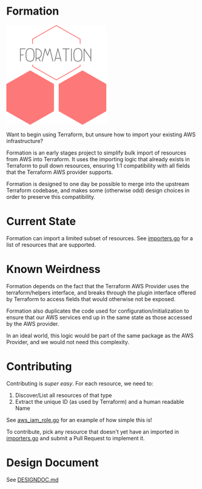 # Formation

![Logo](https://raw.githubusercontent.com/jmcgill/formation/master/resources/logo.png)

Want to begin using Terraform, but unsure how to import your existing AWS infrastructure?

Formation is an early stages project to simplify bulk import of resources from AWS into Terraform. It uses the importing
logic that already exists in Terraform to pull down resources, ensuring 1:1 compatibility with all fields that
the Terraform AWS provider supports.

Formation is designed to one day be possible to merge into the upstream Terraform codebase, and makes some (otherwise
odd) design choices in order to preserve this compatibility.

# Current State

Formation can import a limited subset of resources. See [importers.go](https://github.com/jmcgill/formation/blob/master/aws/importers.go) for a list of resources that are supported.

# Known Weirdness

Formation depends on the fact that the Terraform AWS Provider uses the terraform/helpers interface, and breaks through
the plugin interface offered by Terraform to access fields that would otherwise not be exposed.

Formation also duplicates the code used for configuration/initialization to ensure that our AWS services end up
in the same state as those accessed by the AWS provider.

In an ideal world, this logic would be part of the same package as the AWS Provider, and we would not need this
complexity.

# Contributing

Contributing is _super easy_. For each resource, we need to:

1. Discover/List all resources of that type
2. Extract the unique ID (as used by Terraform) and a human readable Name

See [aws_iam_role.go](https://github.com/jmcgill/formation/blob/master/aws/aws_iam_role.go) for an example of how simple this is!

To contribute, pick any resource that doesn't yet have an imported in [importers.go](https://github.com/jmcgill/formation/blob/master/aws/importers.go) and submit a Pull Request to
implement it.

# Design Document

See [DESIGNDOC.md](https://github.com/jmcgill/formation/blob/master/DESIGNDOC.md)


